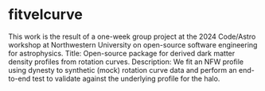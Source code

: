 # fitvelcurve
This work is the result of a one-week group project at the 2024 Code/Astro workshop at Northwestern University on open-source software engineering for astrophysics.
Title: Open-source package for derived dark matter density profiles from rotation curves.
Description: We fit an NFW profile using dynesty to synthetic (mock) rotation curve data and perform an end-to-end test to validate against the underlying profile for the halo. 
